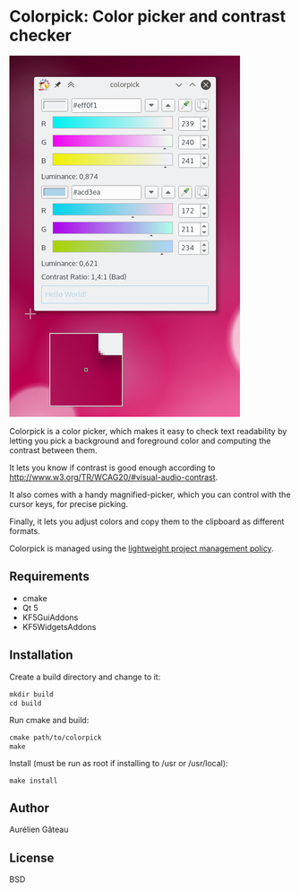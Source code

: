 # Colorpick: Color picker and contrast checker

![Colorpick screenshot](screenshots/colorpick.png)

Colorpick is a color picker, which makes it easy to check text readability by
letting you pick a background and foreground color and computing the contrast
between them.

It lets you know if contrast is good enough according to
<http://www.w3.org/TR/WCAG20/#visual-audio-contrast>.

It also comes with a handy magnified-picker, which you can control with the
cursor keys, for precise picking.

Finally, it lets you adjust colors and copy them to the clipboard as different
formats.

Colorpick is managed using the [lightweight project management policy][1].

[1]: http://agateau.com/2014/lightweight-project-management

## Requirements

- cmake
- Qt 5
- KF5GuiAddons
- KF5WidgetsAddons

## Installation

Create a build directory and change to it:

    mkdir build
    cd build

Run cmake and build:

    cmake path/to/colorpick
    make

Install (must be run as root if installing to /usr or /usr/local):

    make install

## Author

Aurélien Gâteau

## License

BSD
